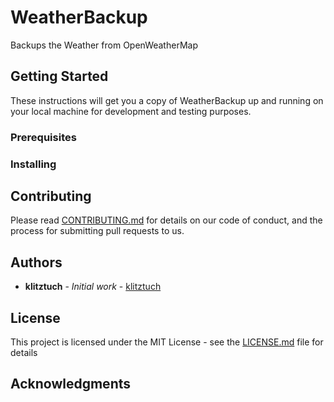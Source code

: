 # WeatherBackup

Backups the Weather from OpenWeatherMap

## Getting Started

These instructions will get you a copy of WeatherBackup up and running on your local machine for development and testing purposes.

### Prerequisites


### Installing


## Contributing

Please read [CONTRIBUTING.md]() for details on our code of conduct, and the process for submitting pull requests to us.

## Authors

* **klitztuch** - *Initial work* - [klitztuch](https://github.com/klitztuch)

## License

This project is licensed under the MIT License - see the [LICENSE.md](LICENSE.md) file for details

## Acknowledgments

